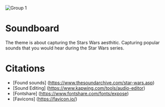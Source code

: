 <!-- Your screenshot goes here-->
![Group 1](https://user-images.githubusercontent.com/114179957/202620969-45cdace6-4c61-4ca8-8424-395061b648ca.jpg)


# Soundboard
<!-- tell me something about it-->
The theme is about capturing the Stars Wars aesthitic. Capturing popular sounds that you would hear during the Star Wars series. 

# Citations
* [Found sounds] (https://www.thesoundarchive.com/star-wars.asp)
* [Sound Editing] (https://www.kapwing.com/tools/audio-editor)
* [Fontshare] (https://www.fontshare.com/fonts/expose)
* [Favicons] (https://favicon.io/)




